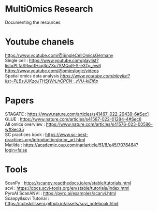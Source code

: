 # MultiOmics Research 

Documenting the resources

# Youtube chanels 
https://www.youtube.com/@SingleCellOmicsGermany <br>
Single cell : https://www.youtube.com/playlist?list=PLfaSRwcfHcq3p7Xu7SMQoR-S-e3Tg_ew6  <br>
https://www.youtube.com/@omicslogic/videos <br>
Spatial omics data analysis *https://www.youtube.com/playlist?list=PLBsJUKzoJTHSfWrLhCPCN-_vVU-klEi6p*  <br>

# Papers
STAGATE : https://www.nature.com/articles/s41467-022-29439-6#Sec1 <br>
GLUE : https://www.nature.com/articles/s41587-022-01284-4#Sec8 <br>
All omics overview : https://www.nature.com/articles/s41576-023-00586-w#Sec35 <br>
SC practices book : https://www.sc-best-practices.org/introduction/prior_art.html <br>
Matilda : https://academic.oup.com/nar/article/51/8/e45/7076464?login=false <br>

# Tools
ScanPy : https://scanpy.readthedocs.io/en/stable/tutorials.html <br>
scvi : https://docs.scvi-tools.org/en/stable/tutorials/index.html <br>
PyroAI ScanANVI : https://pyro.ai/examples/scanvi.html <br>
Scanpy&scvi Tutorial : https://ccbskillssem.github.io/assets/scvi_notebook.html  <br>
